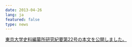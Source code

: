 ```yaml
---
date: 2013-04-26
lang: ja
featured: false
type: news
---
```

<a href="/publication/kiyo/kiyo0022.html" target="_blank">東京大学史料編纂所研究紀要第22号の本文を公開しました。</a>
